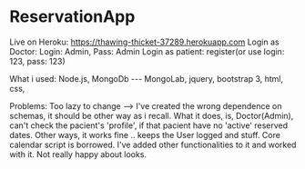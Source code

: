 # ReservationApp

Live on Heroku: https://thawing-thicket-37289.herokuapp.com
Login as Doctor: Login: Admin, Pass: Admin
Login as patient: register(or use login: 123, pass: 123)

What i used: 
Node.js, 
MongoDb  --- MongoLab,
jquery,
bootstrap 3,
html,
css,



Problems: 
Too lazy to change --> I've created the wrong dependence on schemas, it should be other way as i recall. 
What it does, is, Doctor(Admin), can't check the pacient's 'profile', if that pacient have no 'active' reserved dates.
Other ways, it works fine .. keeps the User logged and stuff. 
Core calendar script is borrowed. I've added other functionalities to it and worked with it.
Not really happy about looks.
